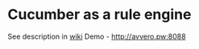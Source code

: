 # Cucumber as a rule engine

See description in [wiki](https://github.com/avvero/crools/wiki/Cucumber-as-a-rule-engine) 
Demo - http://avvero.pw:8088